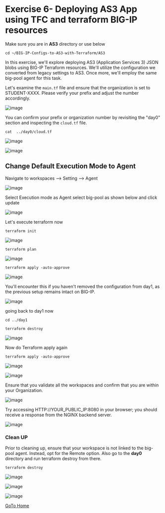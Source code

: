 Exercise 6- Deploying AS3 App using TFC and terraform BIG-IP resources
======================================================================

Make sure you are in __AS3__ directory or use below

```
cd ~/BIG-IP-Configs-to-AS3-with-Terraform/AS3
```
In this exercise, we'll explore deploying AS3 (Application Services 3) JSON blobs using BIG-IP Terraform resources. We'll utilize the configuration we converted from legacy settings to AS3. Once more, we'll employ the same big-pool agent for this task.

Let's examine the `main.tf` file and ensure that the organization is set to STUDENT-XXXX. Please verify your prefix and adjust the number accordingly.

![image](https://github.com/f5businessdevelopment/bigipworkshop/assets/13858248/a4a2d69e-b965-4db7-bf75-a4765ea45d6e)

You can confirm your prefix or organization number by revisiting the "day0" section and inspecting the `cloud.tf` file.
```
cat  ../day0/cloud.tf
```
![image](https://github.com/f5businessdevelopment/bigipworkshop/assets/13858248/43ed8802-e43e-4a6a-bbce-726ff2145b6b)

![image](https://github.com/f5businessdevelopment/bigipworkshop/assets/13858248/77b0df9e-040b-4307-bccd-072497adc171)

## Change Default Execution Mode to Agent

Navigate to workspaces --> Setting --> Agent

![image](https://github.com/f5businessdevelopment/bigipworkshop/assets/13858248/a3f4bb2e-fee2-4f10-8174-c2cb1573e8ef)

Select Execution mode as Agent select big-pool as shown below and click update

![image](https://github.com/f5businessdevelopment/bigipworkshop/assets/13858248/8764db91-6978-41bd-8c3f-8a5a64b0a054)


Let's execute terraform now

```
terraform init
```


![image](https://github.com/f5businessdevelopment/bigipworkshop/assets/13858248/218b3419-e4b1-41e5-8501-c0dff731b91c)

```
terraform plan
```

![image](https://github.com/f5businessdevelopment/bigipworkshop/assets/13858248/a9b16439-b4ae-4157-af3e-644bfce7f9bf)

```
terraform apply -auto-approve
```


![image](https://github.com/f5businessdevelopment/bigipworkshop/assets/13858248/2b1c8cf4-9516-4a9c-8837-33843f069fbc)

You'll encounter this if you haven't removed the configuration from day1, as the previous setup remains intact on BIG-IP.

![image](https://github.com/f5businessdevelopment/bigipworkshop/assets/13858248/944b5ff6-cac0-499e-aa70-3ada8a90cbb8)

going back to day1 now

```
cd ../day1

```

```
terraform destroy

```



![image](https://github.com/f5businessdevelopment/bigipworkshop/assets/13858248/94a9048e-171c-4046-b813-2b467aeb6450)

 
Now do Terraform apply again

```
terraform apply -auto-approve
```

![image](https://github.com/f5businessdevelopment/bigipworkshop/assets/13858248/b58c45cf-9627-4327-a926-3355136d445c)

![image](https://github.com/f5businessdevelopment/bigipworkshop/assets/13858248/8bebd6a2-d942-4459-9eaa-e92412861d87)

Ensure that you validate all the workspaces and confirm that you are within your Organization.

![image](https://github.com/f5businessdevelopment/bigipworkshop/assets/13858248/78eca5b4-ba1c-4f68-97e4-d943a04264ff)

Try accessing HTTP://YOUR_PUBLIC_IP:8080 in your browser; you should receive a response from the NGINX backend server.

![image](https://github.com/f5businessdevelopment/bigipworkshop/assets/13858248/38e06954-9e18-40c7-957e-08411100800e)

### Clean UP

Prior to cleaning up, ensure that your workspace is not linked to the big-pool agent. Instead, opt for the Remote option. Also go to the __day0__  directory and run terraform destroy from there.

```
terraform destroy
```
![image](https://github.com/f5businessdevelopment/bigipworkshop/assets/13858248/38b04cf1-c87d-48f4-9648-33930920d33c)


![image](https://github.com/f5businessdevelopment/bigipworkshop/assets/13858248/64d1ea2b-4d1f-4dbd-b153-848e8e26ed21)

![image](https://github.com/f5businessdevelopment/bigipworkshop/assets/13858248/5940e1e2-c361-48fe-8688-1f726da25217)

[GoTo Home](../README.md)
